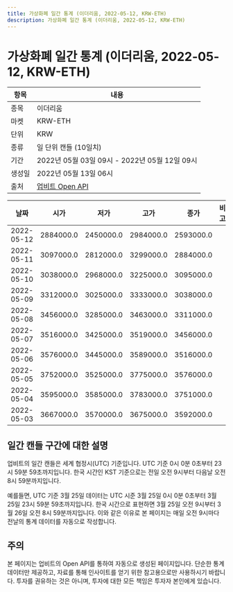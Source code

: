 ```yaml
---
title: 가상화폐 일간 통계 (이더리움, 2022-05-12, KRW-ETH)
description: 가상화폐 일간 통계 (이더리움, 2022-05-12, KRW-ETH)
---
```



가상화폐 일간 통계 (이더리움, 2022-05-12, KRW-ETH)
===

|항목|내용|
|--|--|
|종목|이더리움|
|마켓|KRW-ETH|
|단위|KRW|
|종류|일 단위 캔들 (10일치)|
|기간|2022년 05월 03일 09시 - 2022년 05월 12일 09시|
|생성일|2022년 05월 13일 06시|
|출처|[업비트 Open API](https://docs.upbit.com)|


|날짜|시가|저가|고가|종가|비고|
|--|--|--|--|--|--|
|2022-05-12|2884000.0|2450000.0|2984000.0|2593000.0|    |
|2022-05-11|3097000.0|2812000.0|3299000.0|2884000.0|    |
|2022-05-10|3038000.0|2968000.0|3225000.0|3095000.0|    |
|2022-05-09|3312000.0|3025000.0|3333000.0|3038000.0|    |
|2022-05-08|3456000.0|3285000.0|3463000.0|3311000.0|    |
|2022-05-07|3516000.0|3425000.0|3519000.0|3456000.0|    |
|2022-05-06|3576000.0|3445000.0|3589000.0|3516000.0|    |
|2022-05-05|3752000.0|3525000.0|3775000.0|3576000.0|    |
|2022-05-04|3595000.0|3585000.0|3783000.0|3751000.0|    |
|2022-05-03|3667000.0|3570000.0|3675000.0|3592000.0|    |


일간 캔들 구간에 대한 설명
---


업비트의 일간 캔들은 세계 협정시(UTC) 기준입니다. 
UTC 기준 0시 0분 0초부터 23시 59분 59초까지입니다. 
한국 시간인 KST 기준으로는 전일 오전 9시부터 다음날 오전 8시 59분까지입니다. 


예를들면, UTC 기준 3월 25일 데이터는 UTC 시준 3월 25일 0시 0분 0초부터 3월 25일 23시 59분 59초까지입니다. 
한국 시간으로 표현하면 3월 25일 오전 9시부터 3월 26일 오전 8시 59분까지입니다. 
이와 같은 이유로 본 페이지는 매일 오전 9시마다 전날의 통계 데이터를 자동으로 작성합니다. 


주의
---


본 페이지는 업비트의 Open API를 통하여 자동으로 생성된 페이지입니다. 
단순한 통계 데이터만 제공하고, 자료를 통해 인사이트를 얻기 위한 참고용으로만 사용하시기 바랍니다. 
투자를 권유하는 것은 아니며, 투자에 대한 모든 책임은 투자자 본인에게 있습니다. 
